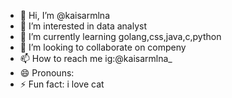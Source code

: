 - 👋 Hi, I’m @kaisarmlna
- 👀 I’m interested in data analyst
- 🌱 I’m currently learning golang,css,java,c,python
- 💞️ I’m looking to collaborate on compeny
- 📫 How to reach me ig:@kaisarmlna_ 
- 😄 Pronouns: 
- ⚡ Fun fact: i love cat

<!---
kaisarmlna/kaisarmlna is a ✨ special ✨ repository because its `README.md` (this file) appears on your GitHub profile.
You can click the Preview link to take a look at your changes.
--->
